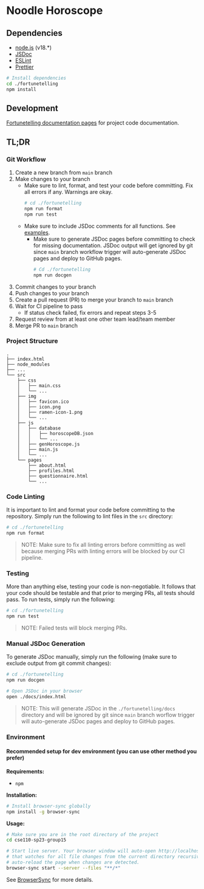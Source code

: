 # Noodle Horoscope

## Dependencies

- [node.js](https://nodejs.org/en/) (v18.\*)
- [JSDoc](https://jsdoc.app/)
- [ESLint](https://eslint.org/)
- [Prettier](https://prettier.io/)

```bash
# Install dependencies
cd ./fortunetelling
npm install
```

## Development

[Fortunetelling documentation pages](https://cse110-sp23-group15.github.io/cse110-sp23-group15/fortunetelling/docs/index.html) for project code documentation.

## TL;DR

### Git Workflow

1. Create a new branch from `main` branch
2. Make changes to your branch
    - Make sure to lint, format, and test your code before committing. Fix all
      errors if any. Warnings are okay.
        ```bash
        # cd ./fortunetelling
        npm run format
        npm run test
        ```
    - Make sure to include JSDoc comments for all functions. See
      [examples](https://jsdoc.app/howto-es2015-modules.html).
        - Make sure to generate JSDoc pages before committing to check for
          missing documentation. JSDoc output will get ignored by git since
          `main` branch workflow trigger will auto-generate JSDoc pages and
          deploy to GitHub pages.
            ```bash
            # Cd ./fortunetelling
            npm run docgen
            ```
3. Commit changes to your branch
4. Push changes to your branch
5. Create a pull request (PR) to merge your branch to `main` branch
6. Wait for CI pipeline to pass
    - If status check failed, fix errors and repeat steps 3-5
8. Request review from at least one other team lead/team member
7. Merge PR to `main` branch

### Project Structure

```
.
├── index.html
├── node_modules
├── ...
└── src
    ├── css
    │   ├── main.css
    │   └── ...
    ├── img
    │   ├── favicon.ico
    │   ├── icon.png
    │   ├── ramen-icon-1.png
    │   └── ...
    ├── js
    │   ├── database
    │   │   ├── horoscopeDB.json
    │   │   └── ...
    │   ├── genHoroscope.js
    │   ├── main.js
    │   └── ...
    └── pages
        ├── about.html
        ├── profiles.html
        ├── questionnaire.html
        └── ...
```

### Code Linting

It is important to lint and format your code before committing to the
repository. Simply run the following to lint files in the `src` directory:

```bash
# cd ./fortunetelling
npm run format
```

> NOTE: Make sure to fix all linting errors before committing as well because
> merging PRs with linting errors will be blocked by our CI pipeline.

### Testing

More than anything else, testing your code is non-negotiable. It follows that
your code should be testable and that prior to merging PRs, all tests should
pass. To run tests, simply run the following:

```bash
# cd ./fortunetelling
npm run test
```

> NOTE: Failed tests will block merging PRs.

### Manual JSDoc Generation

To generate JSDoc manually, simply run the following (make sure to exclude
output from git commit changes):

```bash
# cd ./fortunetelling
npm run docgen

# Open JSDoc in your browser
open ./docs/index.html
```

> NOTE: This will generate JSDoc in the `./fortunetelling/docs` directory and
> will be ignored by git since `main` branch worflow trigger will auto-generate
> JSDoc pages and deploy to GitHub pages.

### Environment

#### Recommended setup for dev environment (you can use other method you prefer)

**Requirements:**

- `npm`

**Installation:**

```bash
# Install browser-sync globally
npm install -g browser-sync
```

**Usage:**

```bash
# Make sure you are in the root directory of the project
cd cse110-sp23-group15

# Start live server. Your browser window will auto-open http://localhost:3000
# that watches for all file changes from the current directory recursively and
# auto-reload the page when changes are detected.
browser-sync start --server --files "**/*"
```

See [BrowserSync](https://browsersync.io/) for more details.
